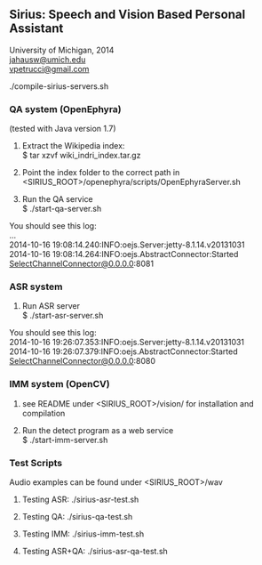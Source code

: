 ## Sirius: Speech and Vision Based Personal Assistant

University of Michigan, 2014  
jahausw@umich.edu  
vpetrucci@gmail.com  

./compile-sirius-servers.sh

### QA system (OpenEphyra)

(tested with Java version 1.7)

1) Extract the Wikipedia index:  
$ tar xzvf wiki_indri_index.tar.gz

2) Point the index folder to the correct path in <SIRIUS_ROOT>/openephyra/scripts/OpenEphyraServer.sh

3) Run the QA service  
$ ./start-qa-server.sh

You should see this log:  
...  
2014-10-16 19:08:14.240:INFO:oejs.Server:jetty-8.1.14.v20131031  
2014-10-16 19:08:14.264:INFO:oejs.AbstractConnector:Started SelectChannelConnector@0.0.0.0:8081  

### ASR system

1) Run ASR server  
$ ./start-asr-server.sh

You should see this log:  
2014-10-16 19:26:07.353:INFO:oejs.Server:jetty-8.1.14.v20131031  
2014-10-16 19:26:07.379:INFO:oejs.AbstractConnector:Started SelectChannelConnector@0.0.0.0:8080

### IMM system (OpenCV)

1) see README under <SIRIUS_ROOT>/vision/ for installation and compilation  

2) Run the detect program as a web service  
$ ./start-imm-server.sh

### Test Scripts

Audio examples can be found under <SIRIUS_ROOT>/wav

1) Testing ASR: ./sirius-asr-test.sh

2) Testing QA: ./sirius-qa-test.sh

3) Testing IMM: ./sirius-imm-test.sh

4) Testing ASR+QA: ./sirius-asr-qa-test.sh
